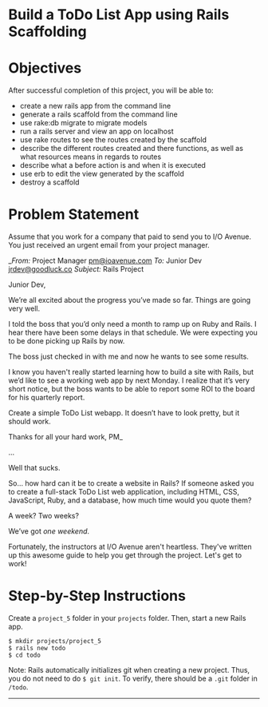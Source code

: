 # Build a ToDo List App using Rails Scaffolding

# Objectives
After successful completion of this project, you will be able to:
- create a new rails app from the command line
- generate a rails scaffold from the command line
- use rake:db migrate to migrate models
- run a rails server and view an app on localhost
- use rake routes to see the routes created by the scaffold
- describe the different routes created and there functions, as well as what resources means in regards to routes
- describe what a before action is and when it is executed
- use erb to edit the view generated by the scaffold
- destroy a scaffold

# Problem Statement
Assume that you work for a company that paid to send you to I/O Avenue. You just received an urgent email from your project manager.

_*From:*    Project Manager <pm@ioavenue.com>
*To:*	 	   Junior Dev <jrdev@goodluck.co>
*Subject:* Rails Project

Junior Dev,

We’re all excited about the progress you’ve made so far. Things are going very well.

I told the boss that you’d only need a month to ramp up on Ruby and Rails. I hear there have been some delays in that schedule. We were expecting you to be done picking up Rails by now.

The boss just checked in with me and now he wants to see some results.

I know you haven't really started learning how to build a site with Rails, but we’d like to see a working web app by next Monday. I realize that it’s very short notice, but the boss wants to be able to report some ROI to the board for his quarterly report.

Create a simple ToDo List webapp. It doesn’t have to look pretty, but it should work.

Thanks for all your hard work,
PM_

...

Well that sucks.

So… how hard can it be to create a website in Rails? If someone asked you to create a full-stack ToDo List web application, including HTML, CSS, JavaScript, Ruby, and a database, how much time would you quote them?

A week?  Two weeks?

We’ve got *one weekend*.

Fortunately, the instructors at I/O Avenue aren't heartless. They've written up this awesome guide to help you get through the project. Let's get to work!

# Step-by-Step Instructions

Create a `project_5` folder in your `projects` folder. Then, start a new Rails app.

```
$ mkdir projects/project_5
$ rails new todo
$ cd todo
```

Note: Rails automatically initializes git when creating a new project. Thus, you do not need to do `$ git init`. To verify, there should be a `.git` folder in `/todo`.

---
